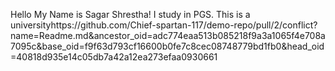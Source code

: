 Hello My Name is Sagar Shrestha!
I study in PGS. This is a universityhttps://github.com/Chief-spartan-117/demo-repo/pull/2/conflict?name=Readme.md&ancestor_oid=adc774eaa513b085218f9a3a1065f4e708a7095c&base_oid=f9f63d793cf16600b0fe7c8cec08748779bd1fb0&head_oid=40818d935e14c05db7a42a12ea273efaa0930661

